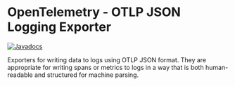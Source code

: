 # OpenTelemetry - OTLP JSON Logging Exporter

[![Javadocs][javadoc-image]][javadoc-url]

Exporters for writing data to logs using OTLP JSON format. They are appropriate for writing spans or
metrics to logs in a way that is both human-readable and structured for machine parsing.

[javadoc-image]: https://www.javadoc.io/badge/io.opentelemetry/opentelemetry-exporter-logging-otlp.svg
[javadoc-url]: https://www.javadoc.io/doc/io.opentelemetry/opentelemetry-exporter-logging-otlp